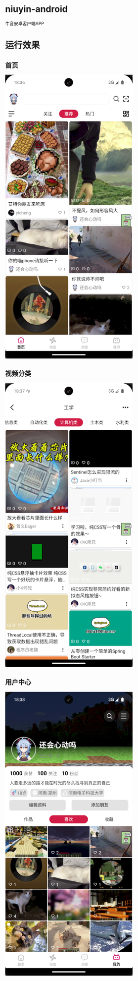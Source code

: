 # niuyin-android
牛音安卓客户端APP

# 运行效果

## 首页

![home](doc/images/home.png)

## 视频分类

![category](doc/images/category.png)

## 用户中心

![user](doc/images/user.png)